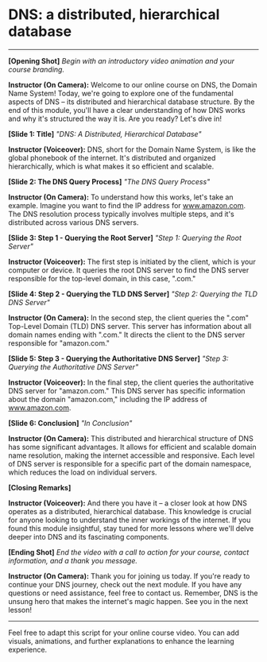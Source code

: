# DNS: a distributed, hierarchical database

---

**[Opening Shot]**
*Begin with an introductory video animation and your course branding.*

**Instructor (On Camera):** Welcome to our online course on DNS, the Domain Name System! Today, we're going to explore one of the fundamental aspects of DNS – its distributed and hierarchical database structure. By the end of this module, you'll have a clear understanding of how DNS works and why it's structured the way it is. Are you ready? Let's dive in!

**[Slide 1: Title]**
*"DNS: A Distributed, Hierarchical Database"*

**Instructor (Voiceover):** DNS, short for the Domain Name System, is like the global phonebook of the internet. It's distributed and organized hierarchically, which is what makes it so efficient and scalable.

**[Slide 2: The DNS Query Process]**
*"The DNS Query Process"*

**Instructor (On Camera):** To understand how this works, let's take an example. Imagine you want to find the IP address for www.amazon.com. The DNS resolution process typically involves multiple steps, and it's distributed across various DNS servers.

**[Slide 3: Step 1 - Querying the Root Server]**
*"Step 1: Querying the Root Server"*

**Instructor (Voiceover):** The first step is initiated by the client, which is your computer or device. It queries the root DNS server to find the DNS server responsible for the top-level domain, in this case, ".com."

**[Slide 4: Step 2 - Querying the TLD DNS Server]**
*"Step 2: Querying the TLD DNS Server"*

**Instructor (On Camera):** In the second step, the client queries the ".com" Top-Level Domain (TLD) DNS server. This server has information about all domain names ending with ".com." It directs the client to the DNS server responsible for "amazon.com."

**[Slide 5: Step 3 - Querying the Authoritative DNS Server]**
*"Step 3: Querying the Authoritative DNS Server"*

**Instructor (Voiceover):** In the final step, the client queries the authoritative DNS server for "amazon.com." This DNS server has specific information about the domain "amazon.com," including the IP address of www.amazon.com.

**[Slide 6: Conclusion]**
*"In Conclusion"*

**Instructor (On Camera):** This distributed and hierarchical structure of DNS has some significant advantages. It allows for efficient and scalable domain name resolution, making the internet accessible and responsive. Each level of DNS server is responsible for a specific part of the domain namespace, which reduces the load on individual servers.

**[Closing Remarks]**

**Instructor (Voiceover):** And there you have it – a closer look at how DNS operates as a distributed, hierarchical database. This knowledge is crucial for anyone looking to understand the inner workings of the internet. If you found this module insightful, stay tuned for more lessons where we'll delve deeper into DNS and its fascinating components.

**[Ending Shot]**
*End the video with a call to action for your course, contact information, and a thank you message.*

**Instructor (On Camera):** Thank you for joining us today. If you're ready to continue your DNS journey, check out the next module. If you have any questions or need assistance, feel free to contact us. Remember, DNS is the unsung hero that makes the internet's magic happen. See you in the next lesson!

---

Feel free to adapt this script for your online course video. You can add visuals, animations, and further explanations to enhance the learning experience.
